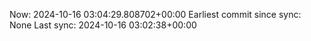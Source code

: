Now: 2024-10-16 03:04:29.808702+00:00 Earliest commit since sync: None Last sync: 2024-10-16 03:02:38+00:00
